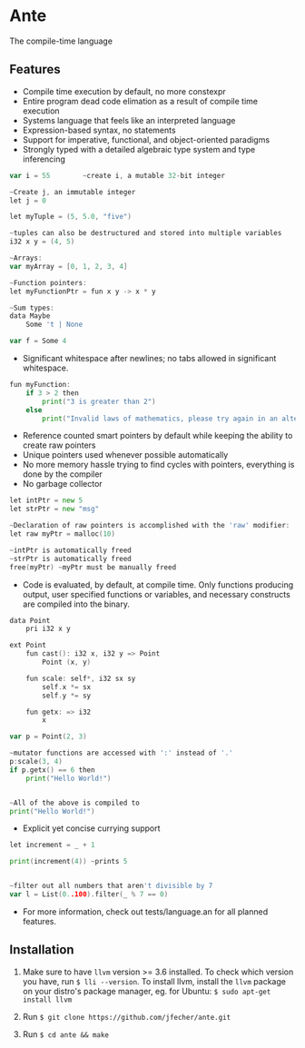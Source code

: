﻿# Ante
The compile-time language

## Features
* Compile time execution by default, no more constexpr
* Entire program dead code elimation as a result of compile time execution
* Systems language that feels like an interpreted language
* Expression-based syntax, no statements
* Support for imperative, functional, and object-oriented paradigms
* Strongly typed with a detailed algebraic type system and type inferencing
```go
var i = 55        ~create i, a mutable 32-bit integer

~Create j, an immutable integer
let j = 0

let myTuple = (5, 5.0, "five")

~tuples can also be destructured and stored into multiple variables
i32 x y = (4, 5)

~Arrays:
var myArray = [0, 1, 2, 3, 4]

~Function pointers:
let myFunctionPtr = fun x y -> x * y

~Sum types:
data Maybe
    Some 't | None

var f = Some 4
```
* Significant whitespace after newlines; no tabs allowed in significant whitespace.
```go
fun myFunction:
    if 3 > 2 then
        print("3 is greater than 2")
    else
        print("Invalid laws of mathematics, please try again in an alternate universe")
```
* Reference counted smart pointers by default while keeping the ability to create raw pointers
* Unique pointers used whenever possible automatically
* No more memory hassle trying to find cycles with pointers, everything is done by the compiler
* No garbage collector
```go
let intPtr = new 5
let strPtr = new "msg"

~Declaration of raw pointers is accomplished with the 'raw' modifier:
let raw myPtr = malloc(10)

~intPtr is automatically freed
~strPtr is automatically freed
free(myPtr) ~myPtr must be manually freed
```
* Code is evaluated, by default, at compile time.  Only functions producing output,
user specified functions or variables, and necessary constructs are compiled into the binary.
```go
data Point
    pri i32 x y

ext Point
    fun cast(): i32 x, i32 y => Point
        Point (x, y)

    fun scale: self*, i32 sx sy
        self.x *= sx
        self.y *= sy

    fun getx: => i32
        x

var p = Point(2, 3)

~mutator functions are accessed with ':' instead of '.'
p:scale(3, 4)
if p.getx() == 6 then
    print("Hello World!")


~All of the above is compiled to
print("Hello World!")
```
* Explicit yet concise currying support
```go
let increment = _ + 1

print(increment(4)) ~prints 5


~filter out all numbers that aren't divisible by 7
var l = List(0..100).filter(_ % 7 == 0)

```

* For more information, check out tests/language.an for all planned features.


## Installation
1. Make sure to have `llvm` version >= 3.6 installed.  To check which version you have, run `$ lli --version`.  To install llvm, install the `llvm` package on your distro's package manager, eg. for Ubuntu: `$ sudo apt-get install llvm`

2. Run `$ git clone https://github.com/jfecher/ante.git`

3. Run `$ cd ante && make`
